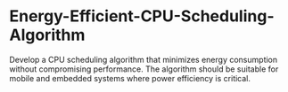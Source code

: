 # Energy-Efficient-CPU-Scheduling-Algorithm
Develop a CPU scheduling algorithm that minimizes energy consumption without compromising performance. The algorithm should be suitable for mobile and embedded systems where power efficiency is critical.
